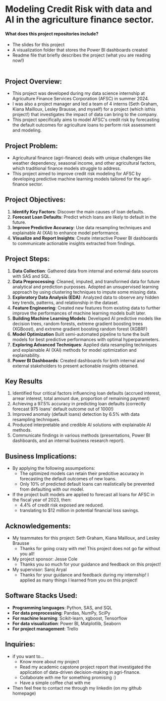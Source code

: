 # Modeling Credit Risk with data and AI in the agriculture finance sector.

#### What does this project repositories include?
* The slides for this project
* A visualization folder that stores the Power BI dashboards created
* Readme file that briefly describes the project (what you are reading now!)
<br></br>
## Project Overview:
* This project was developed during my data science internship at Agriculture Finance Services Corporation (AFSC) in summer 2024.
* I was also a project manager and led a team of 4 interns (Seth Graham, Kiana Mailloux, Lesley Brausse, and myself) for a project (which isthis project!) that investigates the impact of data can bring to the company.
* This project specifically aims to model AFSC's credit risk by forecasting the default outcomes for agriculture loans to perform risk assessment and modeling. 

## Project Problem:
* Agricultural finance (agri-finance) deals with unique challenges like weather dependency, seasonal income, and other agricultural factors, which traditional finance models struggle to address. 
* This project aimed to improve credit risk modeling for AFSC by developing predictive machine learning models tailored for the agri-finance sector.

## Project Objectives:
1. **Identify Key Factors**: Discover the main causes of loan defaults.
2. **Forecast Loan Defaults**: Predict which loans are likely to default in the future.
3. **Improve Predictive Accuracy**: Use data resampling techniques and explainable AI (XAI) to enhance model performance.
4. **Visualize and Report Insights**: Create interactive Power BI dashboards to communicate actionable insights extracted from findings.

## Project Steps:
1. **Data Collection**: Gathered data from internal and external data sources with SAS and SQL.
2. **Data Preprocessing**: Cleaned, imputed, and transformed data for future analytical and prediction purposses. Adopted an unsupervised learning approach by using clustering techniques to impute some missing data.
3. **Exploratory Data Analysis (EDA)**: Analyzed data to observe any hidden key trends, patterns, and relationship in the dataset.
4. **Feature Engineering**: Created new features from existing data to further improve the performances of machine learning models built later.
5. **Building Machine Learning Models**: Developed AI predictive models like decision trees, random forests, extreme gradient boosting trees (XGBoost), and extreme gradient boosting random forest (XGBRF)
6. **Model Optimization** Built semi-automated pipeline to tune the built models for best predictive performances with optimal hyperparameters.
7. **Exploring Advanced Techniques**: Applied data resampling techniques and explainable AI (XAI) methods for model optimization and explainability.
8. **Power BI Dashboards**: Created dashboards for both internal and external stakeholders to present actionable insights obtained.

## Key Results
1. Identified four critical factors influencing loan defaults (accrued interest, arrear interest, total amount due, proportion of remaining payment)
2. Achieving a 97.5% accuracy in predicting loan defaults (correctly forecast 975 loans' default outcome out of 1000!)
3. Improved anomaly (default loans) detection by 6.5% with data resampling techniques.
4. Produced interpretable and credible AI solutions with explainable AI methods.
5. Communicate findings in various methods (presentations, Power BI dashboards, and an internal business research report).

## Business Implications:
* By applying the following assumpetions:
   * The optimized models can retain their predcitive accuracy in forecasting the default outcomes of new loans.
   * Only 10% of predicted default loans can realistically be prevented from defaulting with our model.
* If the project built models are applied to forecast all loans for AFSC in the fiscal year of 2023, then:
    * 4.4% of credit risk exposed are reduced.
    * translating to $12 million in potential financial loss savings.
 
## Acknowledgements:
* My teammates for this project: Seth Graham, Kiana Mailloux, and Lesley Brausse 
    * Thanks for going crazy with me! This project does not go far without you all!
* My project sponsor: Jesse Cole
    * Thanks you so much for your guidance and feedback on this project!
* My supervisor: Saroj Aryal
    * Thanks for your guidance and feedback during my internship! I applied as many things I learned from you on this project!

## Software Stacks Used:
* **Programming languages**: Python, SAS, and SQL
* **For data preprocessing**: Pandas, NumPy, SciPy 
* **For machine learning**: Scikit-learn, xgboost, Tensorflow
* **For data visualization**: Power BI, Matplotlib, Seaborn
* **For project management**: Trello

## Inquiries:
* if you want to...
     * Know more about my project
     * Read my academic capstone project report that investigated the application of data-driven decision-making in agri-finance. 
     * Collaborate with me for something promising :)
     * Have a simple coffee chat with me
* Then feel free to contact me through my linkedin (on my github homepage)
